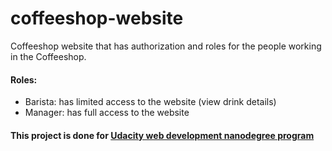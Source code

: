 # coffeeshop-website
Coffeeshop website that has authorization and roles for the people working in the Coffeeshop. 

#### Roles:
* Barista: has limited access to the website (view drink details)
* Manager: has full access to the website

#### This project is done for [ Udacity web development nanodegree program](https://www.udacity.com/course/full-stack-web-developer-nanodegree--nd0044)
